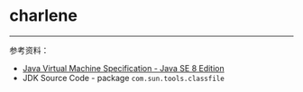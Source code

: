 # charlene



---

参考资料：

* [Java Virtual Machine Specification - Java SE 8 Edition](https://docs.oracle.com/javase/specs/jvms/se8/html/index.html)
* JDK Source Code - package `com.sun.tools.classfile`


